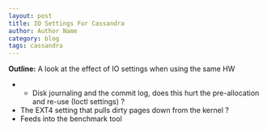 ```yaml
---
layout: post
title: IO Settings For Cassandra
author: Author Name
category: blog
tags: cassandra
---
```


**Outline:** A look at the effect of IO settings when using the same HW

* * Disk journaling and the commit log, does this hurt the pre-allocation and re-use (Ioctl settings) ? 
* The EXT4 setting that pulls dirty pages down from the kernel ? 
* Feeds into the benchmark tool

